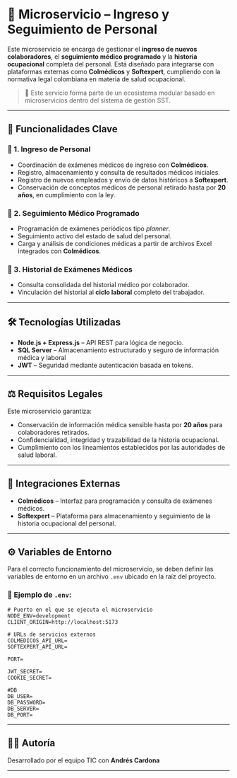 # 🏥 Microservicio – Ingreso y Seguimiento de Personal

Este microservicio se encarga de gestionar el **ingreso de nuevos colaboradores**, el **seguimiento médico programado** y la **historia ocupacional** completa del personal. Está diseñado para integrarse con plataformas externas como **Colmédicos** y **Softexpert**, cumpliendo con la normativa legal colombiana en materia de salud ocupacional.

> 📁 Este servicio forma parte de un ecosistema modular basado en microservicios dentro del sistema de gestión SST.

---

## 🚀 Funcionalidades Clave

### 🔹 1. Ingreso de Personal

* Coordinación de exámenes médicos de ingreso con **Colmédicos**.
* Registro, almacenamiento y consulta de resultados médicos iniciales.
* Registro de nuevos empleados y envío de datos históricos a **Softexpert**.
* Conservación de conceptos médicos de personal retirado hasta por **20 años**, en cumplimiento con la ley.

### 🔹 2. Seguimiento Médico Programado

* Programación de exámenes periódicos tipo *planner*.
* Seguimiento activo del estado de salud del personal.
* Carga y análisis de condiciones médicas a partir de archivos Excel integrados con **Colmédicos**.

### 🔹 3. Historial de Exámenes Médicos

* Consulta consolidada del historial médico por colaborador.
* Vinculación del historial al **ciclo laboral** completo del trabajador.

---

## 🛠️ Tecnologías Utilizadas

* **Node.js + Express.js** – API REST para lógica de negocio.
* **SQL Server** – Almacenamiento estructurado y seguro de información médica y laboral
* **JWT** – Seguridad mediante autenticación basada en tokens.

---

## ⚖️ Requisitos Legales

Este microservicio garantiza:

* Conservación de información médica sensible hasta por **20 años** para colaboradores retirados.
* Confidencialidad, integridad y trazabilidad de la historia ocupacional.
* Cumplimiento con los lineamientos establecidos por las autoridades de salud laboral.

---

## 🔗 Integraciones Externas

* **Colmédicos** – Interfaz para programación y consulta de exámenes médicos.
* **Softexpert** – Plataforma para almacenamiento y seguimiento de la historia ocupacional del personal.

---

## ⚙️ Variables de Entorno

Para el correcto funcionamiento del microservicio, se deben definir las variables de entorno en un archivo `.env` ubicado en la raíz del proyecto.

### 📄 Ejemplo de `.env`:

```env
# Puerto en el que se ejecuta el microservicio
NODE_ENV=development
CLIENT_ORIGIN=http://localhost:5173

# URLs de servicios externos
COLMEDICOS_API_URL=
SOFTEXPERT_API_URL=

PORT=

JWT_SECRET=
COOKIE_SECRET=

#DB
DB_USER=
DB_PASSWORD=
DB_SERVER=
DB_PORT=
```

---

## 👨‍💻 Autoría

Desarrollado por el equipo TIC con **Andrés Cardona**

---
